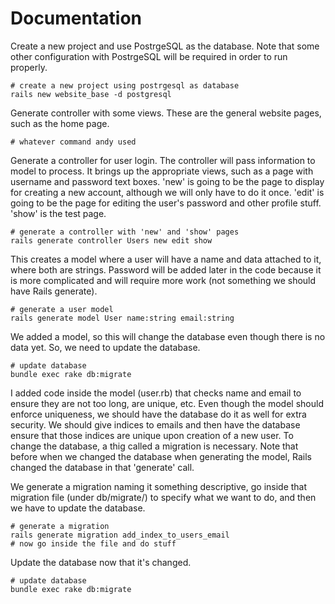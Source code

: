 Documentation
====================

Create a new project and use PostrgeSQL as the database. Note that some other configuration with PostrgeSQL will be required in order to run properly.

	# create a new project using postrgesql as database
	rails new website_base -d postgresql

Generate controller with some views. These are the general website pages, such as the home page.

	# whatever command andy used

Generate a controller for user login. The controller will pass information to model to process. It brings up the appropriate views, such as a page with username and password text boxes. 'new' is going to be the page to display for creating a new account, although we will only have to do it once. 'edit' is going to be the page for editing the user's password and other profile stuff. 'show' is the test page.
	
	# generate a controller with 'new' and 'show' pages
	rails generate controller Users new edit show

This creates a model where a user will have a name and data attached to it, where both are strings. Password will be added later in the code because it is more complicated and will require more work (not something we should have Rails generate).

	# generate a user model
	rails generate model User name:string email:string


We added a model, so this will change the database even though there is no data yet. So, we need to update the database.

	# update database
	bundle exec rake db:migrate

I added code inside the model (user.rb) that checks name and email to ensure they are not too long, are unique, etc. Even though the model should enforce uniqueness, we should have the database do it as well for extra security. We should give indices to emails and then have the database ensure that those indices are unique upon creation of a new user. To change the database, a thig called a migration is necessary. Note that before when we changed the database when generating the model, Rails changed the database in that 'generate' call.

We generate a migration naming it something descriptive, go inside that migration file (under db/migrate/) to specify what we want to do, and then we have to update the database.

	# generate a migration
	rails generate migration add_index_to_users_email
	# now go inside the file and do stuff

Update the database now that it's changed.

	# update database
	bundle exec rake db:migrate